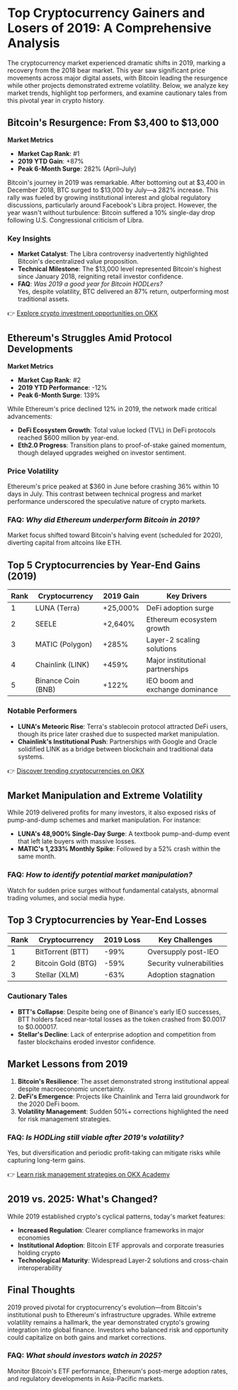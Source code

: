 # Top Cryptocurrency Gainers and Losers of 2019: A Comprehensive Analysis  

The cryptocurrency market experienced dramatic shifts in 2019, marking a recovery from the 2018 bear market. This year saw significant price movements across major digital assets, with Bitcoin leading the resurgence while other projects demonstrated extreme volatility. Below, we analyze key market trends, highlight top performers, and examine cautionary tales from this pivotal year in crypto history.  

## Bitcoin's Resurgence: From $3,400 to $13,000  

**Market Metrics**  
- **Market Cap Rank**: #1  
- **2019 YTD Gain**: +87%  
- **Peak 6-Month Surge**: 282% (April–July)  

Bitcoin's journey in 2019 was remarkable. After bottoming out at $3,400 in December 2018, BTC surged to $13,000 by July—a 282% increase. This rally was fueled by growing institutional interest and global regulatory discussions, particularly around Facebook's Libra project. However, the year wasn't without turbulence: Bitcoin suffered a 10% single-day drop following U.S. Congressional criticism of Libra.  

### Key Insights  
- **Market Catalyst**: The Libra controversy inadvertently highlighted Bitcoin's decentralized value proposition.  
- **Technical Milestone**: The $13,000 level represented Bitcoin's highest since January 2018, reigniting retail investor confidence.  
- **FAQ**: *Was 2019 a good year for Bitcoin HODLers?*  
  Yes, despite volatility, BTC delivered an 87% return, outperforming most traditional assets.  

👉 [Explore crypto investment opportunities on OKX](https://bit.ly/okx-bonus)  

## Ethereum's Struggles Amid Protocol Developments  

**Market Metrics**  
- **Market Cap Rank**: #2  
- **2019 YTD Performance**: -12%  
- **Peak 6-Month Surge**: 139%  

While Ethereum's price declined 12% in 2019, the network made critical advancements:  
- **DeFi Ecosystem Growth**: Total value locked (TVL) in DeFi protocols reached $600 million by year-end.  
- **Eth2.0 Progress**: Transition plans to proof-of-stake gained momentum, though delayed upgrades weighed on investor sentiment.  

### Price Volatility  
Ethereum's price peaked at $360 in June before crashing 36% within 10 days in July. This contrast between technical progress and market performance underscored the speculative nature of crypto markets.  

### FAQ: *Why did Ethereum underperform Bitcoin in 2019?*  
Market focus shifted toward Bitcoin's halving event (scheduled for 2020), diverting capital from altcoins like ETH.  

## Top 5 Cryptocurrencies by Year-End Gains (2019)  

| Rank | Cryptocurrency | 2019 Gain | Key Drivers |  
|------|----------------|-----------|-------------|  
| 1    | LUNA (Terra)   | +25,000%  | DeFi adoption surge |  
| 2    | SEELE          | +2,640%   | Ethereum ecosystem growth |  
| 3    | MATIC (Polygon)| +285%     | Layer-2 scaling solutions |  
| 4    | Chainlink (LINK)| +459%    | Major institutional partnerships |  
| 5    | Binance Coin (BNB)| +122%  | IEO boom and exchange dominance |  

### Notable Performers  
- **LUNA's Meteoric Rise**: Terra's stablecoin protocol attracted DeFi users, though its price later crashed due to suspected market manipulation.  
- **Chainlink's Institutional Push**: Partnerships with Google and Oracle solidified LINK as a bridge between blockchain and traditional data systems.  

👉 [Discover trending cryptocurrencies on OKX](https://bit.ly/okx-bonus)  

## Market Manipulation and Extreme Volatility  

While 2019 delivered profits for many investors, it also exposed risks of pump-and-dump schemes and market manipulation. For instance:  
- **LUNA's 48,900% Single-Day Surge**: A textbook pump-and-dump event that left late buyers with massive losses.  
- **MATIC's 1,233% Monthly Spike**: Followed by a 52% crash within the same month.  

### FAQ: *How to identify potential market manipulation?*  
Watch for sudden price surges without fundamental catalysts, abnormal trading volumes, and social media hype.  

## Top 3 Cryptocurrencies by Year-End Losses  

| Rank | Cryptocurrency | 2019 Loss | Key Challenges |  
|------|----------------|-----------|----------------|  
| 1    | BitTorrent (BTT)| -99%      | Oversupply post-IEO |  
| 2    | Bitcoin Gold (BTG)| -59%   | Security vulnerabilities |  
| 3    | Stellar (XLM)   | -63%      | Adoption stagnation |  

### Cautionary Tales  
- **BTT's Collapse**: Despite being one of Binance's early IEO successes, BTT holders faced near-total losses as the token crashed from $0.0017 to $0.000017.  
- **Stellar's Decline**: Lack of enterprise adoption and competition from faster blockchains eroded investor confidence.  

## Market Lessons from 2019  

1. **Bitcoin's Resilience**: The asset demonstrated strong institutional appeal despite macroeconomic uncertainty.  
2. **DeFi's Emergence**: Projects like Chainlink and Terra laid groundwork for the 2020 DeFi boom.  
3. **Volatility Management**: Sudden 50%+ corrections highlighted the need for risk management strategies.  

### FAQ: *Is HODLing still viable after 2019's volatility?*  
Yes, but diversification and periodic profit-taking can mitigate risks while capturing long-term gains.  

👉 [Learn risk management strategies on OKX Academy](https://bit.ly/okx-bonus)  

## 2019 vs. 2025: What's Changed?  

While 2019 established crypto's cyclical patterns, today's market features:  
- **Increased Regulation**: Clearer compliance frameworks in major economies  
- **Institutional Adoption**: Bitcoin ETF approvals and corporate treasuries holding crypto  
- **Technological Maturity**: Widespread Layer-2 solutions and cross-chain interoperability  

## Final Thoughts  

2019 proved pivotal for cryptocurrency's evolution—from Bitcoin's institutional push to Ethereum's infrastructure upgrades. While extreme volatility remains a hallmark, the year demonstrated crypto's growing integration into global finance. Investors who balanced risk and opportunity could capitalize on both gains and market corrections.  

### FAQ: *What should investors watch in 2025?*  
Monitor Bitcoin's ETF performance, Ethereum's post-merge adoption rates, and regulatory developments in Asia-Pacific markets.